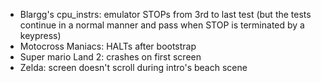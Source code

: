 - Blargg's cpu_instrs: emulator STOPs from 3rd to last test (but the tests continue in a normal manner and pass when STOP is terminated by a keypress)
- Motocross Maniacs: HALTs after bootstrap
- Super mario Land 2: crashes on first screen
- Zelda: screen doesn't scroll during intro's beach scene